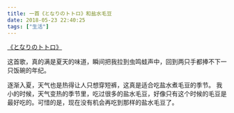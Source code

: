 ```yaml
---
title: 一首《となりのトトロ》和盐水毛豆
date: 2018-05-23 22:40:25
tags: ["生活"]
---
```


[《となりのトトロ》](http://music.163.com/song/584136/?userid=31155644)

这首歌，真的满是夏天的味道，瞬间把我拉到虫鸣蛙声中，回到两只手都捧不下一只饭碗的年纪。

<!--more-->

逐渐入夏，天气也是热得让人只想穿短裤，这真是适合吃盐水煮毛豆的季节。
我小的时候，天气变热的季节里，吃过很多的盐水毛豆，好像只有这个时候的毛豆是最好吃的。可惜的是，现在没有机会再吃到那样的盐水毛豆了。
